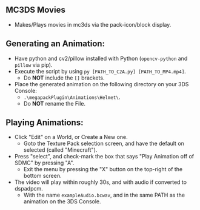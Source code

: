 ## MC3DS Movies
- Makes/Plays movies in mc3ds via the pack-icon/block display.


## Generating an Animation:
- Have python and cv2/pillow installed with Python (`opencv-python` and `pillow` via pip).
- Execute the script by using `py [PATH_TO_C2A.py] [PATH_TO_MP4.mp4]`.
  - Do **NOT** include the `[]` brackets.
- Place the generated animation on the following directory on your 3DS Console: 
  - `.\megapackPlugin\Animations\Helmet\`.
  - Do **NOT** rename the File.

## Playing Animations:
- Click "Edit" on a World, or Create a New one.
  - Goto the Texture Pack selection screen, and have the default on selected (called "Minecraft").
- Press "select", and check-mark the box that says "Play Animation off of SDMC" by pressing "A".
  - Exit the menu by pressing the "X" button on the top-right of the bottom screen.
- The video will play within roughly 30s, and with audio if converted to dspadpcm.
  - With the name `exampleAudio.bcwav`, and in the same PATH as the animation on the 3DS Console.
